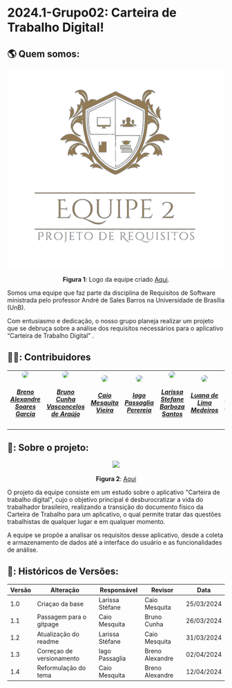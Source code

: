 # 2024.1-Grupo02: Carteira de Trabalho Digital!

## :earth_americas: Quem somos:

 <center>

  <img src="https://github.com/Requisitos-de-Software/2024.1-CarteiradeTrabalhoDigital/blob/main/Midia/logoEquipeTransparente.png?raw=true">

   **Figura 1**: Logo da equipe criado [Aqui](https://www.designevo.com/).
 </center>

Somos uma equipe que faz parte da disciplina de Requisitos de Software ministrada pelo professor André de Sales Barros na Universidade de Brasília (UnB). 

Com entusiasmo e dedicação, o nosso grupo planeja realizar um projeto  que se debruça sobre a análise dos requisitos necessários para o aplicativo “Carteira de Trabalho Digital” .
## 👨‍🎓: Contribuidores

<table style="margin-left: auto; margin-right: auto;">
    <tr>
        <td align="center">
            <a href="https://github.com/brenoalexandre0">
                <img style="border-radius: 50%;" src="https://github.com/brenoalexandre0.png" width="150px;"/>
                <h5 class="text-center"> Breno Alexandre Soares Garcia  </h5>
            </a>
        </td>
        <td align="center">
            <a href="https://github.com/brunocva">
                <img style="border-radius: 50%;" src="https://github.com/brunocva.png" width="150px;"/>
                <h5 class="text-center">Bruno Cunha Vasconcelos de Araújo <br> </h5>
            </a>
        </td>
       <td align="center">
            <a href="https://github.com/caiomesvie">
                <img style="border-radius: 50%;" src="https://github.com/caiomesvie.png" width="150px;"/>
                <h5 class="text-center"> Caio Mesquita Vieira <br> </h5>
            </a>
        </td>
      <td align="center">
            <a href="https://github.com/Paxxaglia">
                <img style="border-radius: 50%;" src="https://github.com/Paxxaglia.png" width="150px;"/>
                <h5 class="text-center"> Iago Passaglia Perereia <br> </h5>
            </a>
        </td>
      <td align="center">
            <a href="https://github.com/SkywalkerSupreme">
                <img style="border-radius: 50%;" src="https://github.com/SkywalkerSupreme.png" width="150px;"/>
                <h5 class="text-center">Larissa Stefane Barboza Santos <br> </h5>
            </a>
        </td>
      <td align="center">
            <a href="https://github.com/LuaMedeiros">
                <img style="border-radius: 50%;" src="https://github.com/LuaMedeiros.png" width="150px;"/>
                <h5 class="text-center"> Luana de Lima Medeiros <br> </h5>
            </a>
        </td>
      <td align="center">
            <a href="https://github.com/Izarias">
                <img style="border-radius: 50%;" src="https://github.com/Izarias.png" width="150px;"/>
                <h5 class="text-center"> Pedro Augusto Dourado Izarias <br> </h5>
            </a>
        </td>
      
</table>

## 📘: Sobre o projeto:

<center>
  <img src="https://www.gov.br/pt-br/noticias/financas-impostos-e-gestao-publica/2020/07/carteira-de-trabalho-digital-tem-mais-de-100-milhoes-de-acessos/carteira-de-trabalho.jpg/@@images/4786b7d4-2159-48e9-b44c-d4c728507a6f.jpeg">

  **Figura 2**: [Aqui](https://www.gov.br/pt-br/noticias/financas-impostos-e-gestao-publica/2020/07/carteira-de-trabalho-digital-tem-mais-de-100-milhoes-de-acessos)
</center>

O projeto da equipe consiste em um estudo sobre o aplicativo "Carteira de trabalho digital", cujo o objetivo principal é desburocratizar a vida do trabalhador brasileiro, realizando a transição do documento físico da Carteira de Trabalho para um aplicativo, o qual permite tratar das questões trabalhistas de qualquer lugar e em qualquer momento.

A equipe se propõe a analisar os requisitos desse aplicativo, desde a coleta e armazenamento de dados até a interface do usuário e as funcionalidades de análise.

## 📑: Históricos de Versões:

| Versão | Alteração | Responsável | Revisor | Data |
| - | - | - | - | - |
| 1.0 | Criaçao da base | Larissa Stéfane | Caio Mesquita| 25/03/2024 |
| 1.1 | Passagem para o gitpage | Caio Mesquita | Bruno Cunha | 26/03/2024 |
| 1.2 | Atualização do readme | Larissa Stéfane  | Caio Mesquita | 31/03/2024 |
| 1.3 | Correçao de versionamento | Iago Passaglia | Breno Alexandre | 02/04/2024 |
| 1.4 | Reformulação do tema | Caio Mesquita | Breno Alexandre | 12/04/2024 |

